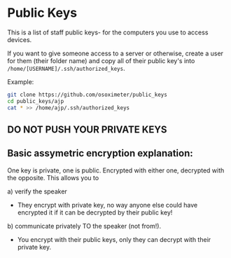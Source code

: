 # Public Keys

This is a list of staff public keys- for the computers you use to access devices.

If you want to give someone access to a server or otherwise, create a user for them (their folder name) and copy all of their public key's into `/home/[USERNAME]/.ssh/authorized_keys`.

Example:
```sh
git clone https://github.com/osoximeter/public_keys
cd public_keys/ajp
cat * >> /home/ajp/.ssh/authorized_keys
```
## DO NOT PUSH YOUR PRIVATE KEYS
## Basic assymetric encryption explanation:

One key is private, one is public. Encrypted with either one, decrypted with the opposite. This allows you to

a) verify the speaker
- They encrypt with private key, no way anyone else could have encrypted it if it can be decrypted by their public key!

b) communicate privately TO the speaker (not from!).
- You encrypt with their public keys, only they can decrypt with their private key.
